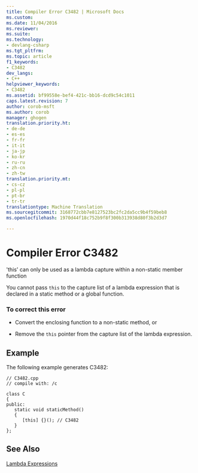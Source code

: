 ```yaml
---
title: Compiler Error C3482 | Microsoft Docs
ms.custom: 
ms.date: 11/04/2016
ms.reviewer: 
ms.suite: 
ms.technology:
- devlang-csharp
ms.tgt_pltfrm: 
ms.topic: article
f1_keywords:
- C3482
dev_langs:
- C++
helpviewer_keywords:
- C3482
ms.assetid: bf99558e-bef4-421c-bb16-dcd9c54c1011
caps.latest.revision: 7
author: corob-msft
ms.author: corob
manager: ghogen
translation.priority.ht:
- de-de
- es-es
- fr-fr
- it-it
- ja-jp
- ko-kr
- ru-ru
- zh-cn
- zh-tw
translation.priority.mt:
- cs-cz
- pl-pl
- pt-br
- tr-tr
translationtype: Machine Translation
ms.sourcegitcommit: 3168772cbb7e8127523bc2fc2da5cc9b4f59beb8
ms.openlocfilehash: 1970d44f18c752b9f8f300b313938d80f3b2d3d7

---
```

# Compiler Error C3482
'this' can only be used as a lambda capture within a non-static member function  
  
 You cannot pass `this` to the capture list of a lambda expression that is declared in a static method or a global function.  
  
### To correct this error  
  
-   Convert the enclosing function to a non-static method, or  
  
-   Remove the `this` pointer from the capture list of the lambda expression.  
  
## Example  
 The following example generates C3482:  
  
```  
// C3482.cpp  
// compile with: /c  
  
class C  
{  
public:  
   static void staticMethod()  
   {  
      [this] {}(); // C3482  
   }  
};  
```  
  
## See Also  
 [Lambda Expressions](../../cpp/lambda-expressions-in-cpp.md)


<!--HONumber=Jan17_HO1-->


